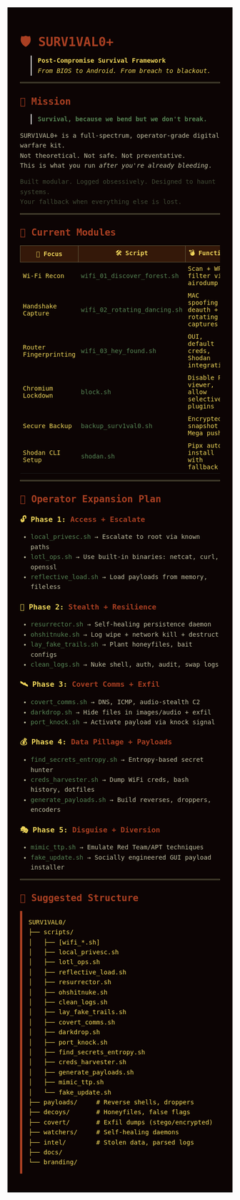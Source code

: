 <div style="background-color:#0c0404; color:#eed45a; font-family:monospace; padding:2em; line-height:1.6em;">

<h1 style="color:#a93f22;">🛡️ SURV1VAL0+</h1>
<blockquote style="color:#eed45a;"><strong>Post-Compromise Survival Framework</strong><br>
<em>From BIOS to Android. From breach to blackout.</em></blockquote>

<hr style="border:1px solid #5f563b;">

<h2 style="color:#a93f22;">🧭 Mission</h2>
<blockquote style="color:#568354;"><strong>Survival, because we bend but we don't break.</strong></blockquote>

<p style="color:#c0bda0;">
SURV1VAL0+ is a full-spectrum, operator-grade digital warfare kit.<br>
Not theoretical. Not safe. Not preventative.<br>
This is what you run <em>after you're already bleeding</em>.
</p>

<p style="color:#414a36;">
Built modular. Logged obsessively. Designed to haunt systems.<br>
Your fallback when everything else is lost.
</p>

<hr style="border:1px solid #5f563b;">

<h2 style="color:#a93f22;">🧩 Current Modules</h2>

<table style="width:100%; border-collapse:collapse; color:#eed45a; font-size:14px;">
<tr style="background-color:#341809;">
<th style="padding:6px; border:1px solid #5f563b;">🎯 Focus</th>
<th style="padding:6px; border:1px solid #5f563b;">🛠️ Script</th>
<th style="padding:6px; border:1px solid #5f563b;">💣 Function</th>
</tr>
<tr>
<td style="padding:6px;">Wi-Fi Recon</td>
<td style="padding:6px; color:#568354;">wifi_01_discover_forest.sh</td>
<td style="padding:6px;">Scan + WPA2 filter via airodump</td>
</tr>
<tr>
<td style="padding:6px;">Handshake Capture</td>
<td style="padding:6px; color:#568354;">wifi_02_rotating_dancing.sh</td>
<td style="padding:6px;">MAC spoofing + deauth + rotating captures</td>
</tr>
<tr>
<td style="padding:6px;">Router Fingerprinting</td>
<td style="padding:6px; color:#568354;">wifi_03_hey_found.sh</td>
<td style="padding:6px;">OUI, default creds, Shodan integration</td>
</tr>
<tr>
<td style="padding:6px;">Chromium Lockdown</td>
<td style="padding:6px; color:#568354;">block.sh</td>
<td style="padding:6px;">Disable PDF viewer, allow selective plugins</td>
</tr>
<tr>
<td style="padding:6px;">Secure Backup</td>
<td style="padding:6px; color:#568354;">backup_surv1val0.sh</td>
<td style="padding:6px;">Encrypted snapshot + Mega push</td>
</tr>
<tr>
<td style="padding:6px;">Shodan CLI Setup</td>
<td style="padding:6px; color:#568354;">shodan.sh</td>
<td style="padding:6px;">Pipx auto-install with fallback</td>
</tr>
</table>

<hr style="border:1px solid #5f563b;">

<h2 style="color:#a93f22;">🚀 Operator Expansion Plan</h2>

<h3 style="color:#eed45a;">🔓 Phase 1: <span style="color:#a93f22;">Access + Escalate</span></h3>

<ul style="color:#c0bda0;">
<li><span style="color:#568354;">local_privesc.sh</span> → Escalate to root via known paths</li>
<li><span style="color:#568354;">lotl_ops.sh</span> → Use built-in binaries: netcat, curl, openssl</li>
<li><span style="color:#568354;">reflective_load.sh</span> → Load payloads from memory, fileless</li>
</ul>

<h3 style="color:#eed45a;">🥷 Phase 2: <span style="color:#a93f22;">Stealth + Resilience</span></h3>

<ul style="color:#c0bda0;">
<li><span style="color:#568354;">resurrector.sh</span> → Self-healing persistence daemon</li>
<li><span style="color:#568354;">ohshitnuke.sh</span> → Log wipe + network kill + destruct</li>
<li><span style="color:#568354;">lay_fake_trails.sh</span> → Plant honeyfiles, bait configs</li>
<li><span style="color:#568354;">clean_logs.sh</span> → Nuke shell, auth, audit, swap logs</li>
</ul>

<h3 style="color:#eed45a;">🛰️ Phase 3: <span style="color:#a93f22;">Covert Comms + Exfil</span></h3>

<ul style="color:#c0bda0;">
<li><span style="color:#568354;">covert_comms.sh</span> → DNS, ICMP, audio-stealth C2</li>
<li><span style="color:#568354;">darkdrop.sh</span> → Hide files in images/audio + exfil</li>
<li><span style="color:#568354;">port_knock.sh</span> → Activate payload via knock signal</li>
</ul>

<h3 style="color:#eed45a;">💰 Phase 4: <span style="color:#a93f22;">Data Pillage + Payloads</span></h3>

<ul style="color:#c0bda0;">
<li><span style="color:#568354;">find_secrets_entropy.sh</span> → Entropy-based secret hunter</li>
<li><span style="color:#568354;">creds_harvester.sh</span> → Dump WiFi creds, bash history, dotfiles</li>
<li><span style="color:#568354;">generate_payloads.sh</span> → Build reverses, droppers, encoders</li>
</ul>

<h3 style="color:#eed45a;">🎭 Phase 5: <span style="color:#a93f22;">Disguise + Diversion</span></h3>

<ul style="color:#c0bda0;">
<li><span style="color:#568354;">mimic_ttp.sh</span> → Emulate Red Team/APT techniques</li>
<li><span style="color:#568354;">fake_update.sh</span> → Socially engineered GUI payload installer</li>
</ul>

<hr style="border:1px solid #5f563b;">

<h2 style="color:#a93f22;">📂 Suggested Structure</h2>

<pre style="background-color:#0c0404; color:#eed45a; padding:1em; border-left:5px solid #a93f22;">
SURV1VAL0/
├── scripts/
│   ├── [wifi_*.sh]
│   ├── local_privesc.sh
│   ├── lotl_ops.sh
│   ├── reflective_load.sh
│   ├── resurrector.sh
│   ├── ohshitnuke.sh
│   ├── clean_logs.sh
│   ├── lay_fake_trails.sh
│   ├── covert_comms.sh
│   ├── darkdrop.sh
│   ├── port_knock.sh
│   ├── find_secrets_entropy.sh
│   ├── creds_harvester.sh
│   ├── generate_payloads.sh
│   ├── mimic_ttp.sh
│   └── fake_update.sh
├── payloads/     # Reverse shells, droppers
├── decoys/       # Honeyfiles, false flags
├── covert/       # Exfil dumps (stego/encrypted)
├── watchers/     # Self-healing daemons
├── intel/        # Stolen data, parsed logs
├── docs/
└── branding/
</pre>

</div>
